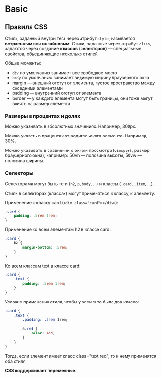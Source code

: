 # Basic

## Правила CSS

Стиль, заданный внутри тега через атрибут `style`, называется **встроенным** или **инлайновым**. Стили, заданные через атрибут `class`, задаются через создание **классов** (**селекторов)** — специальные свойства, объединяющие несколько стилей.

Общие моменты:

* `div` по умолчанию занимает все свободное место
* `body` по умолчанию занимает видимую ширину браузерного окна
* margin — внешний отступ от элемента, пустое пространство между соседними элементами
* padding — внутренний отступ от элемента
* border — у каждого элемента могут быть границы, они тоже могут влиять на размер элемента

### Размеры в процентах и долях

Можно указывать в абсолютных значениях. Например, 300px.

Можно указать в процентах от родительского элемента. Например, 30%.

Можно указывать в сравнении с окном просмотра (`viewport`, размер браузерного окна), например: 50vh — половина высоты, 50vw — половина ширины.

### Селекторы

Селекторами могут быть теги (`h2`, `p`, `body`, ...) и классы (`.card`, `.item`, ...).

Стили в селекторах (классах) могут применяться к классу, к элементу.

Применение к классу card (`<div class="card"></div>`):

```css
.card {
    padding: .5rem 1rem;
}
```

Применение ко всем элементам h2 в классе card:

```css
.card {
    h2 {
        margin-bottom: .5rem;
    }
}
```

Ко всем классам text в классе card:

```css
.card {
    .text {
        padding: .5rem 1rem;
    }
}
```

Условие применения стиля, чтобы у элемента было два класса:

```css
.card {
    .text {
        .padding: .5rem 1rem;
        
        &.red {
            color: red;
        }
    }
}
```

Тогда, если элемент имеет класс class="text red", то к нему применятся оба стиля

**CSS поддерживает переменные.**

